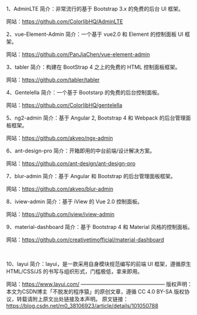 1、AdminLTE
简介：非常流行的基于 Bootstrap 3.x 的免费的后台 UI 框架。

网站：https://github.com/ColorlibHQ/AdminLTE



2、vue-Element-Admin
简介：一个基于 vue2.0 和 Element 的控制面板 UI 框架。

网站：https://github.com/PanJiaChen/vue-element-admin



3、tabler
简介：构建在 BootStrap 4 之上的免费的 HTML 控制面板框架。

网站：https://github.com/tabler/tabler



4、Gentelella
简介：一个基于 Bootstarp 的免费的后台控制面板。

网站：https://github.com/ColorlibHQ/gentelella



5、ng2-admin
简介：基于 Angular 2, Bootstrap 4 和 Webpack 的后台管理面板框架。

网站：https://github.com/akveo/ngx-admin



6、ant-design-pro
简介：开箱即用的中台前端/设计解决方案。

网站：https://github.com/ant-design/ant-design-pro



7、blur-admin
简介：基于 Angular 和 Bootstrap 的后台管理面板框架。

网站：https://github.com/akveo/blur-admin



8、iview-admin
简介：基于 iView 的 Vue 2.0 控制面板。

网站：https://github.com/iview/iview-admin



9、material-dashboard
简介：基于 Bootstrap 4 和 Material 风格的控制面板。

网站：https://github.com/creativetimofficial/material-dashboard

 



10、layui
简介：layui，是一款采用自身模块规范编写的前端 UI 框架，遵循原生 HTML/CSS/JS 的书写与组织形式，门槛极低，拿来即用。

网站：https://www.layui.com/
————————————————
版权声明：本文为CSDN博主「不脱发的程序猿」的原创文章，遵循 CC 4.0 BY-SA 版权协议，转载请附上原文出处链接及本声明。
原文链接：https://blog.csdn.net/m0_38106923/article/details/101050788
